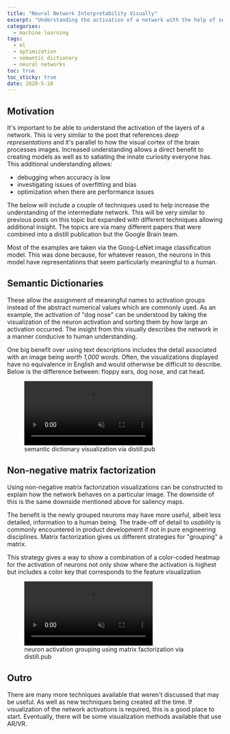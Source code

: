 ```yaml
---
title: "Neural Network Interpretability Visually" 
excerpt: "Understanding the activation of a network with the help of semantic dictionaries and non-neg matrix factorization to increase network performance."
categories:
  - machine learning
tags:
  - ml
  - optimization
  - semantic dictionary
  - neural networks
toc: true
toc_sticky: true
date: 2020-5-10
---
```

<script id="MathJax-script" async src="https://cdnjs.cloudflare.com/ajax/libs/mathjax/2.7.7/MathJax.js?config=TeX-MML-AM_CHTML"></script>

## Motivation
It's important to be able to understand the activation of the layers of a network. This is very similar to the post that references *deep representations* and it's parallel to how the visual cortex of the brain processes images. Increased understanding allows a direct benefit to creating models as well as to satiating the innate curiosity everyone has. This additional understanding allows:
- debugging when accuracy is low
- investigating issues of overfitting and bias
- optimization when there are performance issues

The below will include a couple of techniques used to help increase the understanding of the intermediate network. This will be very similar to previous posts on this topic but expanded with different techniques allowing additional insight. The topics are via many different papers that were combined into a distill publication but the Google Brain team.

Most of the examples are taken via the Goog-LeNet image classification model. This was done because, for whatever reason, the neurons in this model have representations that seem particularly meaningful to a human.

## Semantic Dictionaries
These allow the assignment of meaningful names to activation groups instead of the abstract numerical values which are commonly used. As an example, the activation of "dog nose" can be understood by taking the visualization of the neuron activation and sorting them by how large an activation occurred. The insight from this visually describes the network in a manner conducive to human understanding. 

One big benefit over using text descriptions includes the detail associated with an image being *worth 1,000 words*. Often, the visualizations displayed have no equivalence in English and would otherwise be difficult to describe. Below is the difference between: floppy ears, dog nose, and cat head.

<figure class='align-center'> <video autoplay='autoplay' loop='loop' muted>
    <source src='{{ site.baseurl }}/assets/posts/nn-interpret-visual/semantic-dictionary.webm' type='video/webm'>
    <source src='{{ site.baseurl }}/assets/posts/nn-interpret-visual/semantic-dictionary.mp4' type='video/mp4'>
  </video>
  <figcaption>semantic dictionary visualization via distill.pub</figcaption>
</figure>

## Non-negative matrix factorization
Using non-negative matrix factorization visualizations can be constructed to explain how the network behaves on a particular image. The downside of this is the same downside mentioned above for saliency maps.

The benefit is the newly grouped neurons may have more useful, albeit less detailed, information to a human being. The trade-off of detail to *usability* is commonly encountered in product development if not in pure engineering disciplines. Matrix factorization gives us different strategies for "grouping" a matrix.

This strategy gives a way to show a combination of a color-coded heatmap for the activation of neurons not only show where the activation is highest but includes a color key that corresponds to the feature visualization

<figure class='align-center'> <video autoplay='autoplay' loop='loop' muted> <source src='{{ site.baseurl }}/assets/posts/nn-interpret-visual/matrix-factorization.mp4' type='video/mp4'> </video> <figcaption>neuron activation grouping using matrix factorization via distill.pub</figcaption> </figure> 

## Outro
There are many more techniques available that weren't discussed that may be useful. As well as new techniques being created all the time. If visualization of the network activations is required, this is a good place to start. Eventually, there will be some visualization methods available that use AR/VR.